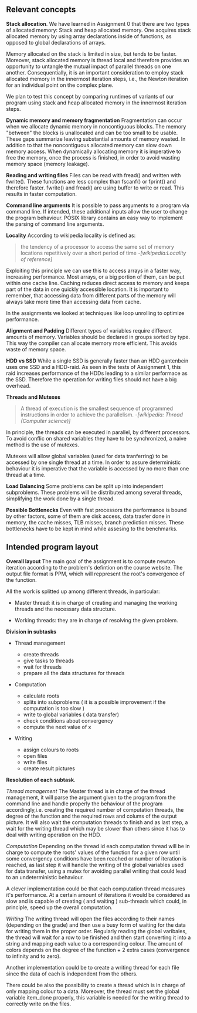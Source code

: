 ## Relevant concepts

**Stack allocation**.  We have learned in Assignment 0 that there are two
  types of allocated memory: Stack and heap allocated memory. One acquires
  stack allocated memory by using array declarations inside of functions, as
  opposed to global declarations of arrays.

  Memory allocated on the stack is limited in size, but tends to be faster.
  Moreover, stack allocated memory is thread local and therefore provides an
  opportunity to untangle the mutual impact of parallel threads on one another.
  Consequentially, it is an important consideration to employ stack allocated
  memory in the innermost iteration steps, i.e., the Newton iteration for an
  individual point on the complex plane.

  We plan to test this concept by comparing runtimes of variants of our program
  using stack and heap allocated memory in the innermost iteration steps.

**Dynamic memory and memory fragmentation**
  Fragmentation can occur when we allocate dynamic memory in noncontiguous blocks.
  The memory "between" the blocks is unallocated and can be too small to be usable.
  These gaps summarize leaving substantial amounts of memory wasted. In addition to
  that the noncontiguous allocated memory can slow down memory access.
  When dynamically allocating memory it is imperative to free the memory, once
  the process is finished, in order to avoid wasting memory space (memory leakage). 
  
**Reading and writing files**
  Files can be read with fread() and written with fwrite(). These functions are
  less complex than fscanf() or fprint() and therefore faster. fwrite() and fread()
  are using buffer to write or read. This results in faster computation.
  
**Command line arguments**
  It is possible to pass arguments to a program via command line. If intended, these
  additional inputs allow the user to change the program behaviour.
  POSIX library contains an easy way to implement the parsing of command line arguments.

**Locality**
  According to wikipedia locality is defined as:
  >the tendency of a processor to access the same set of memory locations repetitively over
  > a short period of time
  >*-[wikipedia:Locality of reference]*
							      
  Exploiting this principle we can use this to access arrays in a faster way, increasing performance.
  Most arrays, or a big portion of them, can be put within one cache line. Caching reduces direct access to memory and keeps
  part of the data in one quickly accessible location.
  It is important to remember, that accessing data from different parts of the memory
  will always take more time than accessing data from cache.

  In the assignments we looked at techniques like loop unrolling to optimize performance. 

**Alignment and Padding**
  Different types of variables require different amounts of memory. Variables should be declared
  in groups sorted by type. This way the compiler can allocate memory more efficient. This avoids
  waste of memory space.

**HDD vs SSD**
  While a single SSD is generally faster than an HDD gantenbein uses one SSD and a HDD-raid.
  As seen in the tests of Assignment 1, this raid increases performance of the HDDs leading
  to a similar performace as the SSD. Therefore the operation for writing files should not have
  a big overhead.

**Threads and Mutexes**

> A thread of execution is the smallest sequence of programmed instructions in order to achieve the parallelism.
> *-[wikipedia: Thread (Computer science)]*
 
 In principle, the threads can be executed in parallel, by different processors. To avoid conflic on shared variables
 they have to be synchronized, a naive method is the use of mutexes. 

  Mutexes will allow global variables (used for data tranferring) to be accessed by one single thread at a time.
  In order to assure deterministic behaviour it is imperative that the variable is accessed by no more than one thread at a time.

**Load Balancing**
 Some problems can be split up into independent subproblems. These problems will be distributed among several threads, 
 simplifying the work done by a single thread.

**Possible Bottlenecks**
 Even with fast processors the performance is bound by other factors, some of them are disk access, data trasfer done in memory,
 the cache misses, TLB misses, branch prediction misses.
 These bottlenecks have to be kept in mind while assesing to the benchmarks.  

## Intended program layout
**Overall layout**
The main goal of the assignment is to compute newton iteration according to the problem's defintion on the course website.
The output file format is PPM, which will reppresent the root's convergence of the function.


All the work is splitted up among different threads, in particular:

* Master thread: it is in charge of creating and managing the working threads and the necessary data structure.

* Working threads: they are in charge of resolving the given problem.

**Division in subtasks**
* Thread management
	- create threads
   	 - give tasks to threads
	 - wait for threads
	 - prepare all the data structures for threads
* Computation
	+ calculate roots
	+ splits into subproblems ( it is a possible improvement if the computation is too slow )
	+ write to global variables ( data transfer)
	+ check conditions about convergency
	+ compute the next value of x
		
* Writing
	+ assign colours to roots
	+ open files
	+ write files
	+ create result pictures 

**Resolution of each subtask**.

*Thread management*
The Master thread is in charge of the thread management, it will parse the argument given to the program from the command line and handle properly the behaviour of the program accordingly,i.e. creating the required number of computation threads, the degree of the function and the required rows and colums of the output picture.
It will also wait the computation threads to finish and as last step, a wait for the writing thread which may be slower than others since it has to deal with writing operation on the HDD.

*Computation*
Depending on the thread id each computation thread will be in charge to compute the roots' values of the function for a given row until some convergency conditions have been reached or number of iteration is reached, as last step it will handle the writing of the global variables used for data transfer, using a mutex for avoiding parallel writing that could lead to an undeterministic behaviour.
 
A clever implementation could be that each computation thread measures it's performance. At a certain amount of iterations it would be considered as slow and is capable of creating ( and waiting ) sub-threads which could, in principle, speed up the overall computation.


*Writing*
The writing thread will open the files according to their names (depending on the grade) and then use a busy form of waiting for the data for writing them in the proper order.
Regularly reading the global varibales, the thread will wait for a row to be finished and then start converting it into a string and mapping each value to a corresponding colour. The amount of colors depends on the degree of the function + 2 extra cases (convergence to infinity and to zero).
  
Another implementation could be to create a writing thread for each file since the data of each is independent from the others.

There could be also the possibility to create a thread which is in charge of only mapping colour to a data. Moreover, the thread must set the global variable item_done properly, this variable is needed for the writing thread to correctly write on the files.
